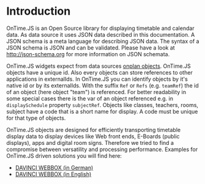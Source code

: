 # Introduction

OnTime.JS is an Open Source library for displaying timetable and calendar data. As data source it uses JSON data described in this documentation. A JSON schema is a meta language for describing JSON data. The syntax of a JSON schema is JSON and can be validated. Please have a look at http://json-schema.org for more information on JSON schemata.

OnTime.JS widgets expect from data sources [onplan objects](objects/onplan.md).
OnTime.JS objects have a unique id. Also every objects can store references to other applications in externalIds. In OnTime.JS you can identify objects by it's native id or by its externalIds. With the suffix ``Ref`` or ``Refs`` (e.g. ``teamRef``) the id of an object (here object "team") is referenced. For better readability in some special cases there is the var of an object referenced e.g. in ``displaySchedule`` property ``subjectRef``. Objects like classes, teachers, rooms, subject have a code that is a short name for display. A code must be unique for that type of objects.

OnTime.JS objects are designed for efficiently transporting timetable display data to display devices like Web front ends, E-Boards (public displays), apps and digital room signs. Therefore we tried to find a compromise between versatility and processing performance. Examples for OnTime.JS driven solutions you will find here:

* [DAVINCI WEBBOX (in German)](https://davinci-webbox.stueber.de/)
* [DAVINCI WEBBOX (in English)](https://davinci-webbox.stueber.co.uk/)
